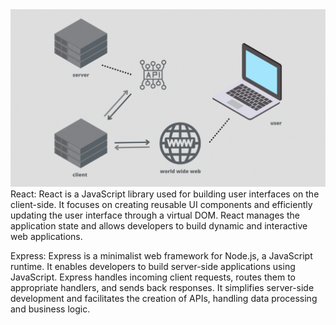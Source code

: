 <img src="https://github.com/Sidge4real/first-react-express-app/blob/main/readme/banner.gif">
React: React is a JavaScript library used for building user interfaces on the client-side. It focuses on creating reusable UI components and efficiently updating the user interface through a virtual DOM. React manages the application state and allows developers to build dynamic and interactive web applications.

Express: Express is a minimalist web framework for Node.js, a JavaScript runtime. It enables developers to build server-side applications using JavaScript. Express handles incoming client requests, routes them to appropriate handlers, and sends back responses. It simplifies server-side development and facilitates the creation of APIs, handling data processing and business logic.
